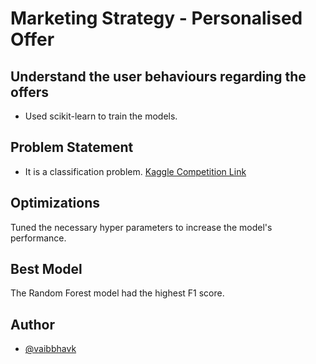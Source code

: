# Marketing Strategy - Personalised Offer

## Understand the user behaviours regarding the offers

- Used scikit-learn to train the models.

## Problem Statement

- It is a classification problem.
[Kaggle Competition Link](https://www.kaggle.com/competitions/marketing-strategy-personalised-offer/overview)

## Optimizations

Tuned the necessary hyper parameters to increase the model's performance.

## Best Model

The Random Forest model had the highest F1 score.

## Author

- [@vaibbhavk](https://www.github.com/vaibbhavk)
